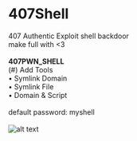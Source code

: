 # 407Shell
407 Authentic Exploit shell backdoor</br>
make full with <3</br>
</br>
<b>407PWN_SHELL</b>
</br>
(#) Add Tools
</br>
• Symlink Domain</br>
• Symlink File</br>
• Domain & Script</br>
</br>
default password: myshell</br>
</br>
![alt text](https://i.ibb.co/YPpDbyc/Screenshot-20190425-131733.jpg)
